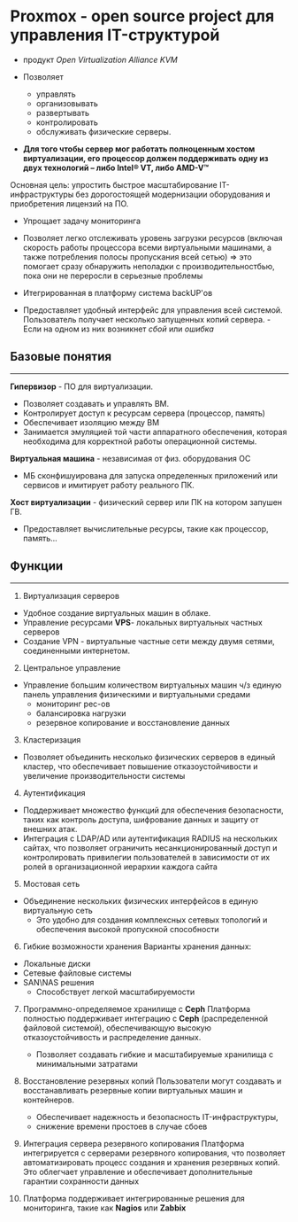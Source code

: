 # Proxmox - open source project для управления IT-структурой
- продукт *Open Virtualization Alliance KVM*
- Позволяет 
  - управлять
  - организовывать
  - развертывать
  - контролировать
  - обслуживать 
    физические серверы.

- **Для того чтобы сервер мог работать полноценным хостом виртуализации, его 
процессор должен поддерживать одну из двух технологий – либо Intel® VT, либо AMD-V™**

Основная цель: упростить быстрое масштабирование IT-инфраструктуры 
без дорогостоящей модернизации оборудования и приобретения лицензий на ПО.

- Упрощает задачу мониторинга
- Позволяет легко отслеживать уровень загрузки ресурсов
(включая скорость работы процессора всеми виртуальными машинами,
а также потребления полосы пропускания всей сетью)
    => это помогает сразу обнаружить неполадки с производительностбью,
    пока они не переросли в серьезные проблемы

- Итегрированная в платформу система backUP'ов
- Предоставляет удобный интерфейс для управления всей системой.
    Пользователь получает несколько запущенных копий сервера.
      - Если на одном из них возникнет *сбой* или *ошибка*


## Базовые понятия
---

**Гипервизор** - ПО для виртуализации.
  - Позволяет создавать и управлять ВМ.
  - Контролирует доступ к ресурсам сервера (процессор, память)
  - Обеспечивает изоляцию между ВМ
  - Занимается эмуляцией той части аппаратного обеспечения, которая 
  необходима для корректной работы операционной системы.

**Виртуальная машина** - независимая от физ. оборудования ОС
  - МБ сконфишуирована для запуска определенных приложений
  или сервисов и имитирует работу реального ПК.

**Хост виртуализации** - физический сервер или ПК на котором запушен ГВ.
  - Предоставляет вычислительные ресурсы, такие как процессор, память...

## Функции
---
1. Виртуализация серверов
- Удобное создание виртуальных машин в облаке.
- Управление ресурсами **VPS**- локальных виртуальных частных серверов
- Создание VPN - виртуальные частные сети между двумя сетями, соединенными
интернетом.

2. Центральное управление
- Управление большим количеством виртуальных машин ч/з единую панель управления
физическими и виртуальными средами
  - мониторинг рес-ов
  - балансировка нагрузки
  - резервное копирование и восстановление данных

3. Кластеризация
- Позволяет объединить несколько физических серверов в единый кластер, что
обеспечивает повышение отказоустойчивости и увеличение производительности системы

4. Аутентификация
- Поддерживает множество функций для обеспечения безопасности, таких как контроль
доступа, шифрование данных и защиту от внешних атак.
- Интеграция с LDAP/AD или аутентификация RADIUS на нескольких сайтах, что позволяет
ограничить несанкционированный доступ и контролировать привилегии пользователей в
зависимости от их ролей в организационной иерархии каждога сайта

5. Мостовая сеть
- Объединение нескольких физических интерфейсов в единую виртуальную сеть
    - Это удобно для создания комплексных сетевых топологий и обеспечения высокой
    пропускной способности

6. Гибкие возможности хранения
Варианты хранения данных:
  - Локальные диски
  - Сетевые файловые системы
  - SAN\NAS решения
    - Способствует легкой масштабируемости

7. Программно-определяемое хранилище с **Ceph**
Платформа полностью поддерживает интеграцию с **Ceph** (распределенной файловой системой),
обеспечивающую высокую отказоустойчивость и  распределение данных.
    - Позволяет создавать гибкие и масштабируемые хранилища с минимальными затратами

8. Восстановление резервных копий
Пользователи могут создавать и восстанавливать резервные копии виртуальных машин и контейнеров.
    - Обеспечивает надежность и безопасность IT-инфраструктуры, 
    - снижение времени простоев в случае сбоев

9. Интеграция сервера резервного копирования
Платформа интегрируется с серверами резервного копирования, что позволяет 
автоматизировать процесс создания и хранения резервных копий.
  Это облегчает управление и обеспечивает дополнительные гарантии сохранности данных

10. Платформа поддерживает интегрированные решения для мониторинга, такие как 
**Nagios** или **Zabbix**


